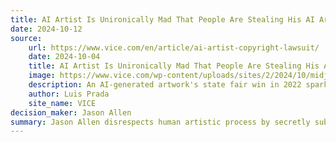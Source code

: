 ```yaml
---
title: AI Artist Is Unironically Mad That People Are Stealing His AI Artwork
date: 2024-10-12
source:
    url: https://www.vice.com/en/article/ai-artist-copyright-lawsuit/
    date: 2024-10-04
    title: AI Artist Is Unironically Mad That People Are Stealing His AI Artwork
    image: https://www.vice.com/wp-content/uploads/sites/2/2024/10/midjourney-art-prize.jpg?w=1024
    description: An AI-generated artwork's state fair win in 2022 sparked controversy, leading to copyright debates and a lawsuit by artist Jason M. Allen in 2024 over unauthorized use of his work.
    author: Luis Prada
    site_name: VICE
decision_maker: Jason Allen
summary: Jason Allen disrespects human artistic process by secretly submitting AI art to an art competition and winning it. He boasts “Art is dead, dude. It’s over. AI won. Humans lost,” then gets upset when humans aren't respecting his artistic process.
---
```

